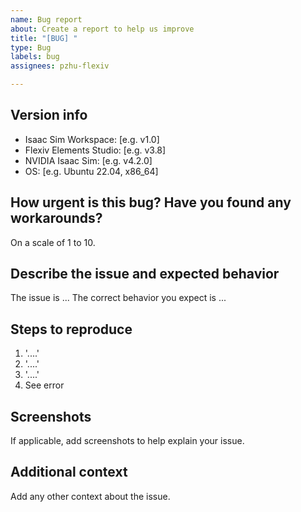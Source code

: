 ```yaml
---
name: Bug report
about: Create a report to help us improve
title: "[BUG] "
type: Bug
labels: bug
assignees: pzhu-flexiv

---
```


## Version info

- Isaac Sim Workspace: [e.g. v1.0]
- Flexiv Elements Studio: [e.g. v3.8]
- NVIDIA Isaac Sim: [e.g. v4.2.0]
- OS: [e.g. Ubuntu 22.04, x86_64]

## How urgent is this bug? Have you found any workarounds?

On a scale of 1 to 10.

## Describe the issue and expected behavior

The issue is ...
The correct behavior you expect is  ...

## Steps to reproduce

1. '....'
2. '....'
3. '....'
4. See error

## Screenshots

If applicable, add screenshots to help explain your issue.

## Additional context

Add any other context about the issue.
